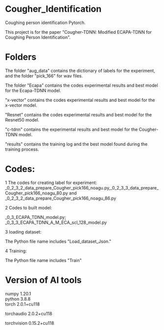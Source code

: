 # Cougher_Identification
 Coughing person identification Pytorch. 
 
This project is for the paper "Cougher-TDNN: Modified ECAPA-TDNN for Coughing Person Identification".

# Folders
The folder "aug_data" contains the dictionary of labels for the experiment, and the folder "pick_166" for wav files.

The folder "Ecapa" contains the codes experimental results and best model for the Ecapa-TDNN model. 

 "x-vector" contains the codes experimental results and best model for the x-vector model.

"Resnet" contains the codes experimental results and best model for the Resnet50 model.

 "c-tdnn" contains the experimental results and best model for the Cougher-TDNN model.

"results" contains the training log and the best model found during the training process.

# Codes:
1 The codes for creating label for experiment:
_0_2_3_2_data_prepare_Cougher_pick166_noagu.py,_0_2_3_3_data_prepare_Cougher_pick166_noagu_80.py and _0_2_3_2_data_prepare_Cougher_pick166_noagu_86.py 

2 Codes to built model:

_0_3_ECAPA_TDNN_model.py; _0_3_3_ECAPA_TDNN_A_M_ECA_scl_128_model.py

3 loading dataset: 

The Python file name includes "Load_dataset_Json."

4 Training:

The Python file name includes "Train"

# Version of  AI tools
numpy                     1.20.1      
python                    3.8.8       
torch                     2.0.1+cu118 

torchaudio                2.0.2+cu118 

torchvision               0.15.2+cu118

